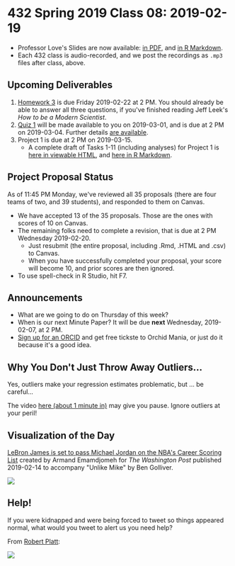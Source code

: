 # 432 Spring 2019 Class 08: 2019-02-19

- Professor Love's Slides are now available: [in PDF](https://github.com/THOMASELOVE/2019-432/blob/master/slides/class08/432_2019_slides08.pdf), and [in R Markdown](https://github.com/THOMASELOVE/2019-432/blob/master/slides/class08/432_2019_slides08.Rmd). 
- Each 432 class is audio-recorded, and we post the recordings as `.mp3` files after class, above.

## Upcoming Deliverables

1. [Homework 3](https://github.com/THOMASELOVE/2019-432/tree/master/homework) is due Friday 2019-02-22 at 2 PM. You should already be able to answer all three questions, if you've finished reading Jeff Leek's *How to be a Modern Scientist*.
2. [Quiz 1](https://github.com/THOMASELOVE/2019-432/blob/master/quizzes/README.md) will be made available to you on 2019-03-01, and is due at 2 PM on 2019-03-04. Further details [are available](https://github.com/THOMASELOVE/2019-432/blob/master/quizzes/README.md).
3. Project 1 is due at 2 PM on 2019-03-15.
    - A complete draft of Tasks 1-11 (including analyses) for Project 1 is [here in viewable HTML](http://rpubs.com/TELOVE/project1_demo_2019-432), and [here in R Markdown](https://github.com/THOMASELOVE/2019-432/blob/master/projects/project1-demo/432_2019_project1_demo_full_draft.Rmd).

## Project Proposal Status

As of 11:45 PM Monday, we've reviewed all 35 proposals (there are four teams of two, and 39 students), and responded to them on Canvas.

- We have accepted 13 of the 35 proposals. Those are the ones with scores of 10 on Canvas.
- The remaining folks need to complete a revision, that is due at 2 PM Wednesday 2019-02-20. 
    - Just resubmit (the entire proposal, including .Rmd, .HTML and .csv) to Canvas. 
    - When you have successfully completed your proposal, your score will become 10, and prior scores are then ignored.
- To use spell-check in R Studio, hit F7.

## Announcements

- What are we going to do on Thursday of this week?
- When is our next Minute Paper? It will be due **next** Wednesday, 2019-02-07, at 2 PM.
- [Sign up for an ORCID](https://thedaily.case.edu/sign-orcid-receive-tickets-orchid-mania-cleveland-botanical-gardens/) and get free tickste to Orchid Mania, or just do it because it's a good idea.

## Why You Don't Just Throw Away Outliers...

Yes, outliers make your regression estimates problematic, but ... be careful...

The video [here (about 1 minute in)](https://indiana.pbslearningmedia.org/resource/ess05.sci.ess.watcyc.antarctica/a-hole-in-the-sky/) may give you pause. Ignore outliers at your peril!

## Visualization of the Day

[LeBron James is set to pass Michael Jordan on the NBA's Career Scoring List](https://www.washingtonpost.com/graphics/sports/lebron-james-michael-jordan-nba-scoring-list) created by Armand Emamdjomeh for *The Washington Post* published 2019-02-14 to accompany "Unlike Mike" by Ben Golliver.

![](https://github.com/THOMASELOVE/2019-432/blob/master/slides/class08/figures/lebron.png)

## Help!

If you were kidnapped and were being forced to tweet so things appeared normal, what would you tweet to alert us you need help?

From [Robert Platt](https://twitter.com/robertwplatt/status/1095444548019474432):

![](https://github.com/THOMASELOVE/2019-432/blob/master/slides/class08/figures/platt-tw.PNG) 

